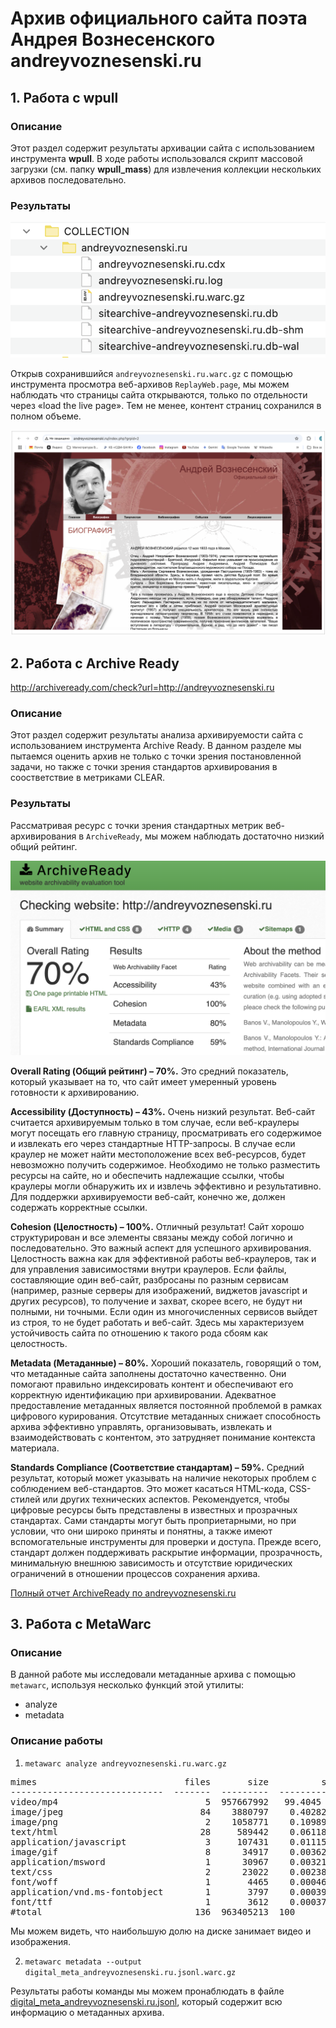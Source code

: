 # Архив официального сайта поэта Андрея Вознесенского andreyvoznesenski.ru

## 1. Работа с wpull

### Описание

Этот раздел содержит результаты архивации сайта с использованием инструмента **wpull**.
В ходе работы использовался скрипт массовой загрузки (см. папку **wpull_mass**) для извлечения коллекции нескольких архивов последовательно. 

### Результаты

[![Результаты загрузки wpull](./andreyvoznesenski.ru.png)](./replay-web-page.png)

Открыв сохранившийся `andreyvoznesenski.ru.warc.gz` с помощью инструмента просмотра веб-архивов `ReplayWeb.page`, мы можем наблюдать что страницы сайта открываются, только по отдельности через «load the live page». Тем не менее, контент страниц сохранился в полном объеме.

[![Результаты загрузки replaywebpage](./replaywebpage_andreyvoznesensky.png)](./replaywebpage_andreyvoznesensky.png)

## 2. Работа с Archive Ready
http://archiveready.com/check?url=http://andreyvoznesenski.ru

### Описание

Этот раздел содержит результаты анализа архивируемости  сайта с использованием инструмента Archive Ready. В данном разделе мы пытаемся оценить архив не только с точки зрения постановленной задачи, но также с точки зрения стандартов архивирования в соостветствие в метриками CLEAR.

### Результаты

Рассматривая ресурс с точки зрения стандартных метрик веб-архивирования в `ArchiveReady`, мы можем наблюдать достаточно низкий общий рейтинг.

[![Результаты анализа CLEAR](./AR_andreyvoznesenski.ru.png)](./AR_andreyvoznesenski.ru.png)

**Overall Rating (Общий рейтинг) – 70%.** Это средний показатель, который указывает на то, что сайт имеет умеренный уровень готовности к архивированию.

**Accessibility (Доступность) – 43%.** Очень низкий результат. Веб-сайт считается архивируемым только в том случае, если веб-краулеры могут посещать его главную страницу, просматривать его содержимое и извлекать его через стандартные HTTP-запросы. В случае если краулер не может найти местоположение всех веб-ресурсов, будет невозможно получить содержимое. Необходимо не только разместить ресурсы на сайте, но и обеспечить надлежащие ссылки, чтобы краулеры могли обнаружить их и извлечь эффективно и результативно. Для поддержки архивируемости веб-сайт, конечно же, должен содержать корректные ссылки.

**Cohesion (Целостность) – 100%.** Отличный результат! Сайт хорошо структурирован и все элементы связаны между собой логично и последовательно. Это важный аспект для успешного архивирования. Целостность важна как для эффективной работы веб-краулеров, так и для управления зависимостями внутри краулеров. Если файлы, составляющие один веб-сайт, разбросаны по разным сервисам (например, разные серверы для изображений, виджетов javascript и других ресурсов), то получение и захват, скорее всего, не будут ни полными, ни точными. Если один из многочисленных сервисов выйдет из строя, то не будет работать и веб-сайт. Здесь мы характеризуем устойчивость сайта по отношению к такого рода сбоям как целостность.

**Metadata (Метаданные) – 80%.** Хороший показатель, говорящий о том, что метаданные сайта заполнены достаточно качественно. Они помогают правильно индексировать контент и обеспечивают его корректную идентификацию при архивировании. Адекватное предоставление метаданных является постоянной проблемой в рамках цифрового курирования. Отсутствие метаданных снижает способность архива эффективно управлять, организовывать, извлекать и взаимодействовать с контентом, это затрудняет понимание контекста материала.

**Standards Compliance (Соответствие стандартам) – 59%.** Средний результат, который может указывать на наличие некоторых проблем с соблюдением веб-стандартов. Это может касаться HTML-кода, CSS-стилей или других технических аспектов. Рекомендуется, чтобы цифровые ресурсы быть представлены в известных и прозрачных стандартах. Сами стандарты могут быть проприетарными, но при условии, что они широко приняты и понятны, а также имеют вспомогательные инструменты для проверки и доступа. Прежде всего, стандарт должен поддерживать раскрытие информации, прозрачность, минимальную внешнюю зависимость и отсутствие юридических ограничений в отношении процессов сохранения архива.


[Полный отчет ArchiveReady по andreyvoznesenski.ru](./AR_andreyvoznesenski.ru.pdf)


## 3. Работа с MetaWarc

### Описание


В данной работе мы исследовали метаданные архива с помощью `metawarc`, используя несколько функций этой утилиты:
- analyze
- metadata


### Описание работы

1. `metawarc analyze andreyvoznesenski.ru.warc.gz`
<pre>
mimes                            files       size          share
-----------------------------  -------  ---------  -------------
video/mp4                            5  957667992   99.4045
image/jpeg                          84    3880797    0.402821
image/png                            2    1058771    0.109899
text/html                           28     589442    0.0611832
application/javascript               3     107431    0.0111512
image/gif                            8      34917    0.00362433
application/msword                   1      30967    0.00321433
text/css                             2      23022    0.00238965
font/woff                            1       4465    0.00046346
application/vnd.ms-fontobject        1       3797    0.000394123
font/ttf                             1       3612    0.00037492
#total                             136  963405213  100
</pre>

Мы можем видеть, что наибольшую долю на диске занимает видео и изображения. 

2. `metawarc metadata --output digital_meta_andreyvoznesenski.ru.jsonl.warc.gz`


Результаты работы команды мы можем пронаблюдать в файле [digital_meta_andreyvoznesenski.ru.jsonl](/digital_meta_andreyvoznesenski.ru.jsonl), который содержит всю информацию о метаданных архива.

